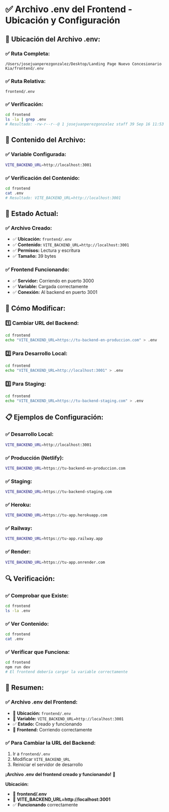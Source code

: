 # ✅ Archivo .env del Frontend - Ubicación y Configuración

## 📁 **Ubicación del Archivo .env:**

### ✅ **Ruta Completa:**
```
/Users/josejuanperezgonzalez/Desktop/Landing Page Nuevo Concesionario Kia/frontend/.env
```

### ✅ **Ruta Relativa:**
```
frontend/.env
```

### ✅ **Verificación:**
```bash
cd frontend
ls -la | grep .env
# Resultado: -rw-r--r--@ 1 josejuanperezgonzalez staff 39 Sep 16 11:53 .env
```

## 🔧 **Contenido del Archivo:**

### ✅ **Variable Configurada:**
```bash
VITE_BACKEND_URL=http://localhost:3001
```

### ✅ **Verificación del Contenido:**
```bash
cd frontend
cat .env
# Resultado: VITE_BACKEND_URL=http://localhost:3001
```

## 🚀 **Estado Actual:**

### ✅ **Archivo Creado:**
- ✅ **Ubicación:** `frontend/.env`
- ✅ **Contenido:** `VITE_BACKEND_URL=http://localhost:3001`
- ✅ **Permisos:** Lectura y escritura
- ✅ **Tamaño:** 39 bytes

### ✅ **Frontend Funcionando:**
- ✅ **Servidor:** Corriendo en puerto 3000
- ✅ **Variable:** Cargada correctamente
- ✅ **Conexión:** Al backend en puerto 3001

## 🎯 **Cómo Modificar:**

### 1️⃣ **Cambiar URL del Backend:**
```bash
cd frontend
echo "VITE_BACKEND_URL=https://tu-backend-en-produccion.com" > .env
```

### 2️⃣ **Para Desarrollo Local:**
```bash
cd frontend
echo "VITE_BACKEND_URL=http://localhost:3001" > .env
```

### 3️⃣ **Para Staging:**
```bash
cd frontend
echo "VITE_BACKEND_URL=https://tu-backend-staging.com" > .env
```

## 📋 **Ejemplos de Configuración:**

### ✅ **Desarrollo Local:**
```bash
VITE_BACKEND_URL=http://localhost:3001
```

### ✅ **Producción (Netlify):**
```bash
VITE_BACKEND_URL=https://tu-backend-en-produccion.com
```

### ✅ **Staging:**
```bash
VITE_BACKEND_URL=https://tu-backend-staging.com
```

### ✅ **Heroku:**
```bash
VITE_BACKEND_URL=https://tu-app.herokuapp.com
```

### ✅ **Railway:**
```bash
VITE_BACKEND_URL=https://tu-app.railway.app
```

### ✅ **Render:**
```bash
VITE_BACKEND_URL=https://tu-app.onrender.com
```

## 🔍 **Verificación:**

### ✅ **Comprobar que Existe:**
```bash
cd frontend
ls -la .env
```

### ✅ **Ver Contenido:**
```bash
cd frontend
cat .env
```

### ✅ **Verificar que Funciona:**
```bash
cd frontend
npm run dev
# El frontend debería cargar la variable correctamente
```

## 🎉 **Resumen:**

### ✅ **Archivo .env del Frontend:**
- 📁 **Ubicación:** `frontend/.env`
- 🔧 **Variable:** `VITE_BACKEND_URL=http://localhost:3001`
- ✅ **Estado:** Creado y funcionando
- 🚀 **Frontend:** Corriendo correctamente

### ✅ **Para Cambiar la URL del Backend:**
1. Ir a `frontend/.env`
2. Modificar `VITE_BACKEND_URL`
3. Reiniciar el servidor de desarrollo

**¡Archivo .env del frontend creado y funcionando!** 🎉

**Ubicación:**
- 📁 **frontend/.env**
- 🔧 **VITE_BACKEND_URL=http://localhost:3001**
- ✅ **Funcionando** correctamente
